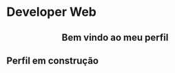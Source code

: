 # Developer Web

<h2 align="center"> Bem vindo ao meu perfil </h2>

## Perfil em construção
<!---
AntonioLemos316/AntonioLemos316 is a ✨ special ✨ repository because its `README.md` (this file) appears on your GitHub profile.
You can click the Preview link to take a look at your changes.
--->
